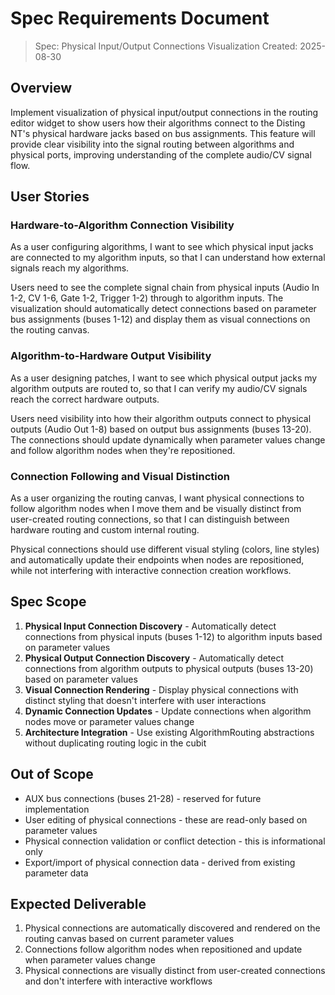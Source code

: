 # Spec Requirements Document

> Spec: Physical Input/Output Connections Visualization
> Created: 2025-08-30

## Overview

Implement visualization of physical input/output connections in the routing editor widget to show users how their algorithms connect to the Disting NT's physical hardware jacks based on bus assignments. This feature will provide clear visibility into the signal routing between algorithms and physical ports, improving understanding of the complete audio/CV signal flow.

## User Stories

### Hardware-to-Algorithm Connection Visibility

As a user configuring algorithms, I want to see which physical input jacks are connected to my algorithm inputs, so that I can understand how external signals reach my algorithms.

Users need to see the complete signal chain from physical inputs (Audio In 1-2, CV 1-6, Gate 1-2, Trigger 1-2) through to algorithm inputs. The visualization should automatically detect connections based on parameter bus assignments (buses 1-12) and display them as visual connections on the routing canvas.

### Algorithm-to-Hardware Output Visibility  

As a user designing patches, I want to see which physical output jacks my algorithm outputs are routed to, so that I can verify my audio/CV signals reach the correct hardware outputs.

Users need visibility into how their algorithm outputs connect to physical outputs (Audio Out 1-8) based on output bus assignments (buses 13-20). The connections should update dynamically when parameter values change and follow algorithm nodes when they're repositioned.

### Connection Following and Visual Distinction

As a user organizing the routing canvas, I want physical connections to follow algorithm nodes when I move them and be visually distinct from user-created routing connections, so that I can distinguish between hardware routing and custom internal routing.

Physical connections should use different visual styling (colors, line styles) and automatically update their endpoints when nodes are repositioned, while not interfering with interactive connection creation workflows.

## Spec Scope

1. **Physical Input Connection Discovery** - Automatically detect connections from physical inputs (buses 1-12) to algorithm inputs based on parameter values
2. **Physical Output Connection Discovery** - Automatically detect connections from algorithm outputs to physical outputs (buses 13-20) based on parameter values  
3. **Visual Connection Rendering** - Display physical connections with distinct styling that doesn't interfere with user interactions
4. **Dynamic Connection Updates** - Update connections when algorithm nodes move or parameter values change
5. **Architecture Integration** - Use existing AlgorithmRouting abstractions without duplicating routing logic in the cubit

## Out of Scope

- AUX bus connections (buses 21-28) - reserved for future implementation
- User editing of physical connections - these are read-only based on parameter values
- Physical connection validation or conflict detection - this is informational only
- Export/import of physical connection data - derived from existing parameter data

## Expected Deliverable

1. Physical connections are automatically discovered and rendered on the routing canvas based on current parameter values
2. Connections follow algorithm nodes when repositioned and update when parameter values change  
3. Physical connections are visually distinct from user-created connections and don't interfere with interactive workflows